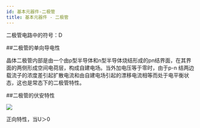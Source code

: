 ```yaml
---
id: 基本元器件-二极管
title: 基本元器件 - 二极管
---
```


二极管电路中的符号：D

##二极管的单向导电性

晶体二极管内部是由一个由p型半导体和n型半导体烧结形成的pn结界面，在其界面的两侧形成空间电荷层，构成自建电场。当外加电压等于零时，由于p-n 结两边载流子的浓度差引起扩散电流和由自建电场引起的漂移电流相等而处于电平衡状态，这也是常态下的二极管特性。

##二极管的伏安特性

![](http://www.21ic.com/d/file/201211/67d522c0758540880f4376b520ade04b.gif)

正向特性，当U＞0


